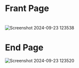 # Frant Page
#
![Screenshot 2024-09-23 123538](https://github.com/user-attachments/assets/b08fa180-a40c-4ca5-8b9a-0965c9234dac)

#

# End Page
![Screenshot 2024-09-23 123520](https://github.com/user-attachments/assets/3e91eebe-33a1-4913-94cf-5ed03cf26d3c)
